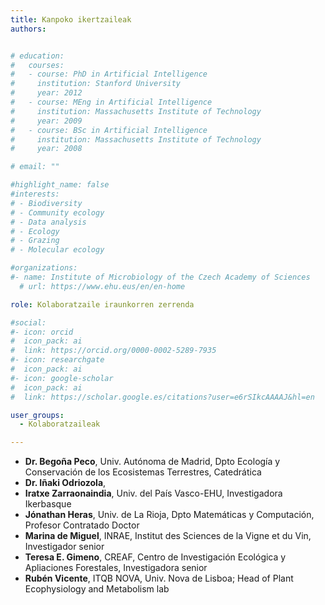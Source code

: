 ```yaml
---
title: Kanpoko ikertzaileak
authors:


# education:
#   courses:
#   - course: PhD in Artificial Intelligence
#     institution: Stanford University
#     year: 2012
#   - course: MEng in Artificial Intelligence
#     institution: Massachusetts Institute of Technology
#     year: 2009
#   - course: BSc in Artificial Intelligence
#     institution: Massachusetts Institute of Technology
#     year: 2008

# email: ""

#highlight_name: false
#interests:
# - Biodiversity
# - Community ecology
# - Data analysis
# - Ecology
# - Grazing
# - Molecular ecology

#organizations:
#- name: Institute of Microbiology of the Czech Academy of Sciences
  # url: https://www.ehu.eus/en/en-home

role: Kolaboratzaile iraunkorren zerrenda

#social:
#- icon: orcid
#  icon_pack: ai
#  link: https://orcid.org/0000-0002-5289-7935
#- icon: researchgate
#  icon_pack: ai
#- icon: google-scholar
#  icon_pack: ai
#  link: https://scholar.google.es/citations?user=e6rSIkcAAAAJ&hl=en

user_groups: 
  - Kolaboratzaileak

---
```


- **Dr. Begoña Peco**, Univ. Autónoma de Madrid, Dpto Ecología y Conservación de los Ecosistemas Terrestres, Catedrática
- **Dr. Iñaki Odriozola**, 
- **Iratxe Zarraonaindia**, Univ. del País Vasco-EHU, Investigadora Ikerbasque
- **Jónathan Heras**, Univ. de La Rioja, Dpto Matemáticas y Computación, Profesor Contratado Doctor
- **Marina de Miguel**, INRAE, Institut des Sciences de la Vigne et du Vin, Investigador senior
- **Teresa E. Gimeno**, CREAF, Centro de Investigación Ecológica y Apliaciones Forestales, Investigadora senior
- **Rubén Vicente**, ITQB NOVA, Univ. Nova de Lisboa; Head of Plant Ecophysiology and Metabolism lab
